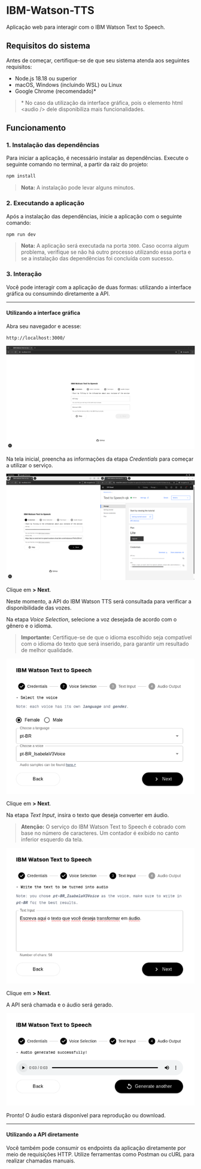 # IBM-Watson-TTS

Aplicação web para interagir com o IBM Watson Text to Speech.

## Requisitos do sistema

Antes de começar, certifique-se de que seu sistema atenda aos seguintes requisitos:

- Node.js 18.18 ou superior
- macOS, Windows (incluindo WSL) ou Linux
- Google Chrome (recomendado)\*

> \* No caso da utilização da interface gráfica, pois o elemento html \<audio /> dele disponibiliza mais funcionalidades.

## Funcionamento

### 1. Instalação das dependências

Para iniciar a aplicação, é necessário instalar as dependências. Execute o seguinte comando no terminal, a partir da raiz do projeto:

```bash
npm install
```

> **Nota:** A instalação pode levar alguns minutos.

### 2. Executando a aplicação

Após a instalação das dependências, inicie a aplicação com o seguinte comando:

```bash
npm run dev
```

> **Nota:** A aplicação será executada na porta `3000`. Caso ocorra algum problema, verifique se não há outro processo utilizando essa porta e se a instalação das dependências foi concluída com sucesso.

### 3. Interação

Você pode interagir com a aplicação de duas formas: utilizando a interface gráfica ou consumindo diretamente a API.

---

#### Utilizando a interface gráfica

Abra seu navegador e acesse:

```
http://localhost:3000/
```

![Tela inicial](README_images/tela_inicial.png)

Na tela inicial, preencha as informações da etapa _Credentials_ para começar a utilizar o serviço.

![Credenciais preenchidas](README_images/credenciais_preenchidas.png)

Clique em **> Next**.

Neste momento, a API do IBM Watson TTS será consultada para verificar a disponibilidade das vozes.

Na etapa _Voice Selection_, selecione a voz desejada de acordo com o gênero e o idioma.

> **Importante:** Certifique-se de que o idioma escolhido seja compatível com o idioma do texto que será inserido, para garantir um resultado de melhor qualidade.

![Escolha de vozes](README_images/escolha_de_vozes.png)

Clique em **> Next**.

Na etapa _Text Input_, insira o texto que deseja converter em áudio.

> **Atenção:** O serviço do IBM Watson Text to Speech é cobrado com base no número de caracteres. Um contador é exibido no canto inferior esquerdo da tela.

![Escrever o texto](README_images/escrever_o_texto.png)

Clique em **> Next**.

A API será chamada e o áudio será gerado.

![Áudio gerado](README_images/audio_gerado.png)

Pronto! O áudio estará disponível para reprodução ou download.

---

#### Utilizando a API diretamente

Você também pode consumir os endpoints da aplicação diretamente por meio de requisições HTTP. Utilize ferramentas como Postman ou cURL para realizar chamadas manuais.
